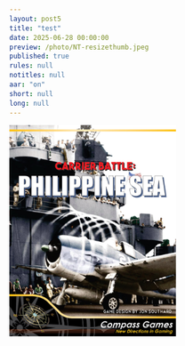 ```yaml
---
layout: post5
title: "test"
date: 2025-06-28 00:00:00
preview: /photo/NT-resizethumb.jpeg
published: true
rules: null
notitles: null
aar: "on"
short: null
long: null
---
```


<img src="/photo/cpb_thumb.jpeg" width="300"> 
